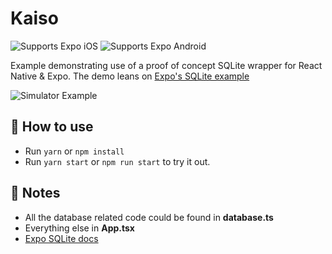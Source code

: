# Kaiso

<p>
  <!-- iOS -->
  <img alt="Supports Expo iOS" longdesc="Supports Expo iOS" src="https://img.shields.io/badge/iOS-4630EB.svg?style=flat-square&logo=APPLE&labelColor=999999&logoColor=fff" />
  <!-- Android -->
  <img alt="Supports Expo Android" longdesc="Supports Expo Android" src="https://img.shields.io/badge/Android-4630EB.svg?style=flat-square&logo=ANDROID&labelColor=A4C639&logoColor=fff" />
</p>

Example demonstrating use of a proof of concept SQLite wrapper for React Native & Expo. The demo leans on [Expo's SQLite example](https://github.com/expo/examples/tree/master/with-sqlite)


![Simulator Example](https://firebasestorage.googleapis.com/v0/b/bytheo-dev.appspot.com/o/kaiso-example.png?alt=media&token=bfb70cc6-cf55-4674-a44f-0816fb275b41)

## 🚀 How to use

- Run `yarn` or `npm install`
- Run `yarn start` or `npm run start` to try it out.

## 📝 Notes

- All the database related code could be found in __database.ts__  
- Everything else in __App.tsx__
- [Expo SQLite docs](https://docs.expo.dev/versions/latest/sdk/sqlite/)